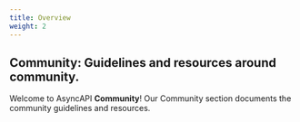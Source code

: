 ```yaml
---
title: Overview
weight: 2
---
```


## Community: Guidelines and resources around community.

Welcome to AsyncAPI **Community**! Our Community section documents the community guidelines and resources.